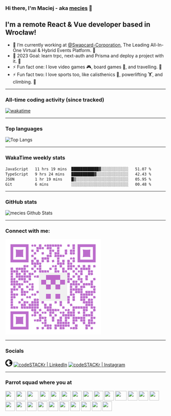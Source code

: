 ### Hi there, I'm Maciej - aka [mecies][website] 👋

## I'm a remote React & Vue developer based in Wrocław!

- 🔭 I’m currently working at [@Swapcard-Corporation](https://github.com/Swapcard-Corporation), The Leading All-In-One Virtual & Hybrid Events Platform. 📅
- 🥅 2023 Goal: learn trpc, next-auth and Prisma and deploy a project with it. 🚀
- ⚡ Fun fact one: I love video games 🎮, board games 🎲, and travelling. 🌇
- ⚡ Fun fact two: I love sports too, like calisthenics 🧘, powerlifting 🏋️, and climbing. 🧗

---

### All-time coding activity (since tracked)
[![wakatime](https://wakatime.com/badge/user/54facb64-518c-4f5a-8024-cfe17f7393bd.svg)](https://wakatime.com/@54facb64-518c-4f5a-8024-cfe17f7393bd)

---

### Top languages

![Top Langs](https://github-readme-stats.vercel.app/api/top-langs/?username=mecies&layout=compact&theme=material-palenight&hide_border=true)


---

### WakaTime weekly stats

<!--START_SECTION:waka-->
```text
JavaScript   11 hrs 19 mins  ████████████▓░░░░░░░░░░░░   51.07 % 
TypeScript   9 hrs 24 mins   ██████████▓░░░░░░░░░░░░░░   42.43 % 
JSON         1 hr 19 mins    █▒░░░░░░░░░░░░░░░░░░░░░░░   05.95 % 
Git          6 mins          ░░░░░░░░░░░░░░░░░░░░░░░░░   00.48 % 
```
<!--END_SECTION:waka-->

---

### GitHub stats

<img alt="mecies Github Stats" src="https://github-readme-stats.vercel.app/api?username=mecies&show_icons=true&hide_border=true&hide=stars&theme=material-palenight" />

---


### Connect with me:

[<img width="300px" height="300px" src="./images/mecies-qr.png" />][website]

---

### Socials


[website]: https://maciejhnat.dev/
[instagram]: https://instagram.com/xmasiek
[linkedin]: https://www.linkedin.com/in/maciej-hnat/

[<img alt="codeSTACKr.com" width="22px" src="https://raw.githubusercontent.com/iconic/open-iconic/master/svg/globe.svg" />][website]
[<img alt="codeSTACKr | LinkedIn" width="22px" src="https://cdn.jsdelivr.net/npm/simple-icons@v3/icons/linkedin.svg" />][linkedin]
[<img alt="codeSTACKr | Instagram" width="22px" src="https://cdn.jsdelivr.net/npm/simple-icons@v3/icons/instagram.svg" />][instagram]


---

### Parrot squad where you at

<div>
  <img src="https://cultofthepartyparrot.com/parrots/hd/githubparrot.gif" width="30" height="30"/>
  <img src="https://cultofthepartyparrot.com/flags/hd/indiaparrot.gif" width="30" height="30"/>
  <img src="https://cultofthepartyparrot.com/parrots/asyncparrot.gif" width="36" height="30"/>
  <img src="https://cultofthepartyparrot.com/parrots/exceptionallyfastparrot.gif" width="30" height="30"/>
  <img src="https://cultofthepartyparrot.com/parrots/hd/60fpsparrot.gif" width="30" height="30"/>
  <img src="https://cultofthepartyparrot.com/parrots/hd/jumpingparrot.gif" width="30" height="30"/>
  <img src="https://cultofthepartyparrot.com/parrots/hd/opensourceparrot.gif" width="30" height="30"/>
  <img src="https://cultofthepartyparrot.com/parrots/hd/dealwithitnowparrot.gif" width="30" height="30"/>
  <img src="https://cultofthepartyparrot.com/parrots/hd/hypnoparrotlight.gif" width="30" height="30"/>
  <img src="https://cultofthepartyparrot.com/parrots/databaseparrot.gif" width="30" height="30"/>
  <img src="https://cultofthepartyparrot.com/parrots/fixparrot.gif" width="36" height="30"/>
  <img src="https://cultofthepartyparrot.com/parrots/hd/laptop_parrot.gif" width="30" height="30"/>
  <img src="https://cultofthepartyparrot.com/parrots/hd/spinningparrot.gif" width="30" height="30"/>
  <img src="https://cultofthepartyparrot.com/parrots/hd/levitationparrot.gif" width="30" height="30"/>
  <img src="https://cultofthepartyparrot.com/parrots/hd/meldparrot.gif" width="30" height="30"/>
  <img src="https://cultofthepartyparrot.com/parrots/slomoparrot.gif" width="30" height="30"/>
  <img src="https://cultofthepartyparrot.com/parrots/hd/moonwalkingparrot.gif" width="30" height="30"/>
  <img src="https://cultofthepartyparrot.com/parrots/hd/stableparrot.gif" width="30" height="30"/>
  <img src="https://cultofthepartyparrot.com/parrots/hd/scienceparrot.gif" width="30" height="30"/>
  <img src="https://cultofthepartyparrot.com/parrots/hd/pirateparrot.gif" width="30" height="30"/>
  <img src="https://cultofthepartyparrot.com/parrots/hd/footballparrot.gif" width="30" height="30"/>
  <img src="https://cultofthepartyparrot.com/parrots/hd/illuminatiparrot.gif" width="30" height="30"/>
  <img src="https://cultofthepartyparrot.com/parrots/hd/hypnoparrotdark.gif" width="30" height="30"/>
  <img src="https://cultofthepartyparrot.com/parrots/hd/mustacheparrot.gif" width="30" height="30"/>
</div>
